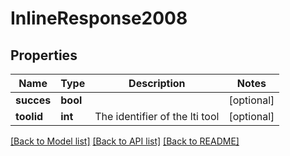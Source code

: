 # InlineResponse2008

## Properties
Name | Type | Description | Notes
------------ | ------------- | ------------- | -------------
**succes** | **bool** |  | [optional] 
**toolid** | **int** | The identifier of the lti tool | [optional] 

[[Back to Model list]](../../README.md#documentation-for-models) [[Back to API list]](../../README.md#documentation-for-api-endpoints) [[Back to README]](../../README.md)

